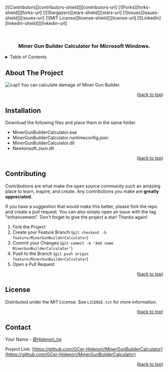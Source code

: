 <div id="top"></div>
<!--
*** Thanks for checking out the Best-README-Template. If you have a suggestion
*** that would make this better, please fork the repo and create a pull request
*** or simply open an issue with the tag "enhancement".
*** Don't forget to give the project a star!
*** Thanks again! Now go create something AMAZING! :D
-->



<!-- PROJECT SHIELDS -->
<!--
*** I'm using markdown "reference style" links for readability.
*** Reference links are enclosed in brackets [ ] instead of parentheses ( ).
*** See the bottom of this document for the declaration of the reference variables
*** for contributors-url, forks-url, etc. This is an optional, concise syntax you may use.
*** https://www.markdownguide.org/basic-syntax/#reference-style-links
-->
[![Contributors][contributors-shield]][contributors-url]
[![Forks][forks-shield]][forks-url]
[![Stargazers][stars-shield]][stars-url]
[![Issues][issues-shield]][issues-url]
[![MIT License][license-shield]][license-url]
[![LinkedIn][linkedin-shield]][linkedin-url]



<!-- PROJECT LOGO -->
<br />
<div align="center">

  <h3 align="center">Miner Gun Builder Calculator for Microsoft Windows.</h3>

</div>



<!-- TABLE OF CONTENTS -->
<details>
  <summary>Table of Contents</summary>
  <ol>
    <li><a href="#Installation">Installation</a></li>
    <li><a href="#contributing">Contributing</a></li>
    <li><a href="#license">License</a></li>
    <li><a href="#contact">Contact</a></li>
  </ol>
</details>


<!-- ABOUT THE PROJECT -->
## About The Project

![cap1](https://user-images.githubusercontent.com/3679076/143728069-a90202d5-5359-4ba0-bede-f23abd53c5ff.png)
You can calculate damage of Miner Gun Builder.

<p align="right">(<a href="#top">back to top</a>)</p>



<!-- GETTING STARTED -->
## Installation

Download the following files and place them in the same folder.

 - MinerGunBuilderCalculator.exe
 - MinerGunBuilderCalculator.runtimeconfig.json
 - MinerGunBuilderCalculator.dll
 - Newtonsoft.Json.dll

<p align="right">(<a href="#top">back to top</a>)</p>

<!-- CONTRIBUTING -->
## Contributing

Contributions are what make the open source community such an amazing place to learn, inspire, and create. Any contributions you make are **greatly appreciated**.

If you have a suggestion that would make this better, please fork the repo and create a pull request. You can also simply open an issue with the tag "enhancement".
Don't forget to give the project a star! Thanks again!

1. Fork the Project
2. Create your Feature Branch (`git checkout -b feature/MinerGunBuilderCalculator`)
3. Commit your Changes (`git commit -m 'Add some MinerGunBuilderCalculator'`)
4. Push to the Branch (`git push origin feature/MinerGunBuilderCalculator`)
5. Open a Pull Request

<p align="right">(<a href="#top">back to top</a>)</p>


<!-- LICENSE -->
## License

Distributed under the MIT License. See `LICENSE.txt` for more information.

<p align="right">(<a href="#top">back to top</a>)</p>



<!-- CONTACT -->
## Contact

Your Name - [@Hidenori_tw](https://twitter.com/Hidenori_tw)

Project Link: [https://github.com/GCer-Hidenori/MinerGunBuilderCalculator](https://github.com/GCer-Hidenori/MinerGunBuilderCalculator)

<p align="right">(<a href="#top">back to top</a>)</p>


